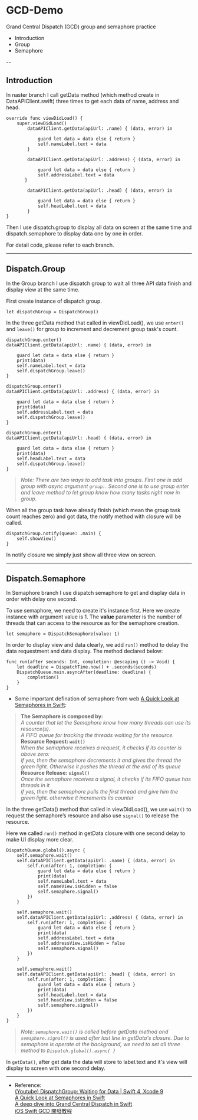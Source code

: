 # GCD-Demo
Grand Central Dispatch (GCD) group and semaphore practice

* Introduction
* Group	  
* Semaphore

--

## Introduction

In naster branch I call getData method (which method create in DataAPIClient.swift) three times to get each data of name, address and head.

	override func viewDidLoad() {
        super.viewDidLoad()
            dataAPIClient.getData(apiUrl: .name) { (data, error) in
                
                guard let data = data else { return }
                self.nameLabel.text = data
            }
            
            dataAPIClient.getData(apiUrl: .address) { (data, error) in
        
                guard let data = data else { return }
                self.addressLabel.text = data
           }
            
            dataAPIClient.getData(apiUrl: .head) { (data, error) in
                
                guard let data = data else { return }
                self.headLabel.text = data
            }
    }
    
    
Then I use dispatch.group to display all data on screen at the same time and dispatch.semaphore to display data one by one in order.

For detail code, please refer to each branch.

---

## Dispatch.Group

In the Group branch I use dispatch group to wait all three API data finish and display view at the same time.

First create instance of dispatch group.

```
let dispatchGroup = DispatchGroup()
```

In the three getData method that called in viewDidLoad(), we use `enter()` and `leave()` for group to increment and decrement group task's count.

```
dispatchGroup.enter()
dataAPIClient.getData(apiUrl: .name) { (data, error) in
    
    guard let data = data else { return }
    print(data)
    self.nameLabel.text = data
    self.dispatchGroup.leave()
}
    
dispatchGroup.enter()
dataAPIClient.getData(apiUrl: .address) { (data, error) in
    
    guard let data = data else { return }
    print(data)
    self.addressLabel.text = data
    self.dispatchGroup.leave()
}
    
dispatchGroup.enter()
dataAPIClient.getData(apiUrl: .head) { (data, error) in
    
    guard let data = data else { return }
    print(data)
    self.headLabel.text = data
    self.dispatchGroup.leave()
}
```
>   *Note: There are two ways to add task into groups. First one is add group with async argument `group:`. Second one is to use group enter and leave method to let group know how many tasks right now in group.*



When all the group task have already finish (which mean the group task count reaches zero) and got data, the notify method with closure will be called. 

	
	dispatchGroup.notify(queue: .main) {
	    self.showView()
	}

In notify closure we simply just show all three view on screen.

---


## Dispatch.Semaphore

In Semaphore branch I use dispatch semaphore to get and display data in order with delay one second.

To use semaphore, we need to create it's instance first. Here we create instance with argument value is 1. The **value** parameter is the number of threads that can access to the resource as for the semaphore creation.

```
let semaphore = DispatchSemaphore(value: 1)
```


In order to display view and data clearly, we add `run()` method to delay the data requestment and data display. The method declared below:

    func run(after seconds: Int, completion: @escaping () -> Void) {
        let deadline = DispatchTime.now() + .seconds(seconds)
        DispatchQueue.main.asyncAfter(deadline: deadline) {
            completion()
        }
    }

* Some important defination of semaphore from web [A Quick Look at Semaphores in Swift](https://medium.com/swiftly-swift/a-quick-look-at-semaphores-6b7b85233ddb): 

>**The Semaphore is composed by:**   
*A counter that let the Semaphore know how many threads can use its resource(s).   
A FIFO queue for tracking the threads waiting for the resource.*  
**Resource Request: `wait()`** 	  
*When the semaphore receives a request, it checks if its counter is above zero:	 
if yes, then the semaphore decrements it and gives the thread the green light. Otherwise it pushes the thread at the end of its queue*	
**Resource Release: `signal()`** 	
*Once the semaphore receives a signal, it checks if its FIFO queue has threads in it 	
if yes, then the semaphore pulls the first thread and give him the green light. otherwise it increments its counter*



In the three getData() method that called in viewDidLoad(), we use `wait()` to request the semaphore’s resource and also use `signal()` to release the resource.


Here we called `run()` method in getData closure with one second delay to make UI display more clear.


	DispatchQueue.global().async {
        self.semaphore.wait()
        self.dataAPIClient.getData(apiUrl: .name) { (data, error) in
            self.run(after: 1, completion: {
                guard let data = data else { return }
                print(data)
                self.nameLabel.text = data
                self.nameView.isHidden = false
                self.semaphore.signal()
            })
        }
        
        self.semaphore.wait()
        self.dataAPIClient.getData(apiUrl: .address) { (data, error) in
            self.run(after: 1, completion: {
                guard let data = data else { return }
                print(data)
                self.addressLabel.text = data
                self.addressView.isHidden = false
                self.semaphore.signal()
            })
        }
        
        self.semaphore.wait()
        self.dataAPIClient.getData(apiUrl: .head) { (data, error) in
            self.run(after: 1, completion: {
                guard let data = data else { return }
                print(data)
                self.headLabel.text = data
                self.headView.isHidden = false
                self.semaphore.signal()
            })
        }
    }
    
> *Note: `semaphore.wait()` is called before getData method and `semaphore.signal()` is used after last line in getData's closure.*
> *Due to semaphore is operate at the background, we need to set all three method to `Dispatch.global().async{ }`*


In `getData()`, after get data the data will store to label.text and it's view will display to screen with one second delay.

---

* Reference: 	
[(Youtube) DispatchGroup: Waiting for Data | Swift 4, Xcode 9](https://www.youtube.com/watch?v=lOI0aUkeuLw)  
[A Quick Look at Semaphores in Swift](https://medium.com/swiftly-swift/a-quick-look-at-semaphores-6b7b85233ddb)     
[A deep dive into Grand Central Dispatch in Swift](https://www.swiftbysundell.com/posts/a-deep-dive-into-grand-central-dispatch-in-swift)	
[iOS Swift GCD 開發教程](https://juejin.im/post/5acaea17f265da239a601a01)


